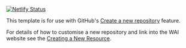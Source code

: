 [![Netlify Status](https://api.netlify.com/api/v1/badges/ef0441b4-e316-47ea-9961-e769a5c4407e/deploy-status)](https://app.netlify.com/sites/wai-people-use-web-videos/deploys)

This template is for use with GitHub's [Create a new repository](https://github.com/new) feature.

For details of how to customise a new repository and link into the WAI website see the [Creating a New Resource](https://wai-website-theme.netlify.app/technical/new-resource/).
